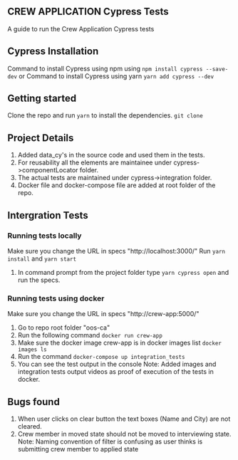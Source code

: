 ## CREW APPLICATION Cypress Tests

A guide to run the Crew Application Cypress tests

## Cypress Installation

Command to install Cypress using npm using  `npm install cypress --save-dev`
or
Command to install Cypress using yarn `yarn add cypress --dev`


## Getting started

Clone the repo and run `yarn` to install the dependencies. 
`git clone`


## Project Details

1) Added data_cy's in the source code and used them in the tests.
2) For reusability all the elements are maintainee under cypress->componentLocator folder.
3) The actual tests are maintained under cypress->integration folder.
4) Docker file and docker-compose file are added at root folder of the repo.


## Intergration Tests
   
 ### Running tests locally
 
 Make sure you change the URL in specs "http://localhost:3000/"
 Run `yarn install` and `yarn start`
 1) In command prompt from the project folder type `yarn cypress open` and run the specs.

 
 ### Running tests using docker

Make sure you change the URL in specs "http://crew-app:5000/"
 1) Go to repo root folder "oos-ca" 
 2) Run the following command `docker run crew-app`
 3) Make sure the docker image crew-app is in docker images list `docker images ls`
 4) Run the command `docker-compose up integration_tests`
 5) You can see the test output in the console
 Note: Added images and integration tests output videos as proof of execution of the tests in docker.


 ## Bugs found

1) When user clicks on clear button the text boxes (Name and City) are not cleared.
2) Crew member in moved state should not be moved to interviewing state.
Note: Naming convention of filter is confusing as user thinks is submitting crew member to applied state

